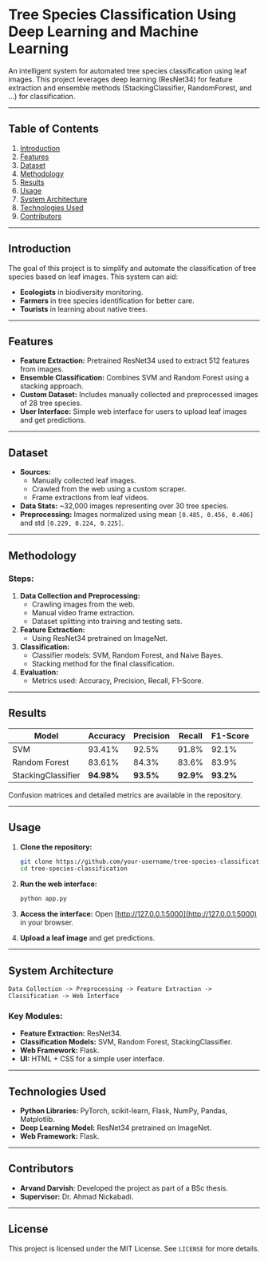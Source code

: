 # **Tree Species Classification Using Deep Learning and Machine Learning**

An intelligent system for automated tree species classification using leaf images. This project leverages deep learning (ResNet34) for feature extraction and ensemble methods (StackingClassifier, RandomForest, and ...) for classification.

---

## **Table of Contents**
1. [Introduction](#introduction)
2. [Features](#features)
3. [Dataset](#dataset)
4. [Methodology](#methodology)
5. [Results](#results)
6. [Usage](#usage)
7. [System Architecture](#system-architecture)
8. [Technologies Used](#technologies-used)
9. [Contributors](#contributors)

---

## **Introduction**
The goal of this project is to simplify and automate the classification of tree species based on leaf images. This system can aid:
- **Ecologists** in biodiversity monitoring.
- **Farmers** in tree species identification for better care.
- **Tourists** in learning about native trees.

---

## **Features**
- **Feature Extraction:** Pretrained ResNet34 used to extract 512 features from images.
- **Ensemble Classification:** Combines SVM and Random Forest using a stacking approach.
- **Custom Dataset:** Includes manually collected and preprocessed images of 28 tree species.
- **User Interface:** Simple web interface for users to upload leaf images and get predictions.

---

## **Dataset**
- **Sources:** 
  - Manually collected leaf images.
  - Crawled from the web using a custom scraper.
  - Frame extractions from leaf videos.
- **Data Stats:** ~32,000 images representing over 30 tree species.
- **Preprocessing:** Images normalized using mean `[0.485, 0.456, 0.406]` and std `[0.229, 0.224, 0.225]`.

---

## **Methodology**
### **Steps:**
1. **Data Collection and Preprocessing:**
   - Crawling images from the web.
   - Manual video frame extraction.
   - Dataset splitting into training and testing sets.
2. **Feature Extraction:**
   - Using ResNet34 pretrained on ImageNet.
3. **Classification:**
   - Classifier models: SVM, Random Forest, and Naive Bayes.
   - Stacking method for the final classification.
4. **Evaluation:**
   - Metrics used: Accuracy, Precision, Recall, F1-Score.

---

## **Results**
| **Model**          | **Accuracy** | **Precision** | **Recall** | **F1-Score** |
|---------------------|--------------|---------------|------------|--------------|
| SVM                | 93.41%       | 92.5%         | 91.8%      | 92.1%        |
| Random Forest       | 83.61%       | 84.3%         | 83.6%      | 83.9%        |
| StackingClassifier  | **94.98%**   | **93.5%**     | **92.9%**  | **93.2%**    |

Confusion matrices and detailed metrics are available in the repository.

---

## **Usage**
1. **Clone the repository:**
   ```bash
   git clone https://github.com/your-username/tree-species-classification.git
   cd tree-species-classification
   ```

2. **Run the web interface:**
   ```bash
   python app.py
   ```

3. **Access the interface:**
   Open [http://127.0.0.1:5000](http://127.0.0.1:5000) in your browser.

4. **Upload a leaf image** and get predictions.

---

## **System Architecture**
```
Data Collection -> Preprocessing -> Feature Extraction -> Classification -> Web Interface
```
### Key Modules:
- **Feature Extraction:** ResNet34.
- **Classification Models:** SVM, Random Forest, StackingClassifier.
- **Web Framework:** Flask.
- **UI:** HTML + CSS for a simple user interface.

---

## **Technologies Used**
- **Python Libraries:** PyTorch, scikit-learn, Flask, NumPy, Pandas, Matplotlib.
- **Deep Learning Model:** ResNet34 pretrained on ImageNet.
- **Web Framework:** Flask.

---

## **Contributors**
- **Arvand Darvish**: Developed the project as part of a BSc thesis.
- **Supervisor:** Dr. Ahmad Nickabadi.

---

## **License**
This project is licensed under the MIT License. See `LICENSE` for more details.
